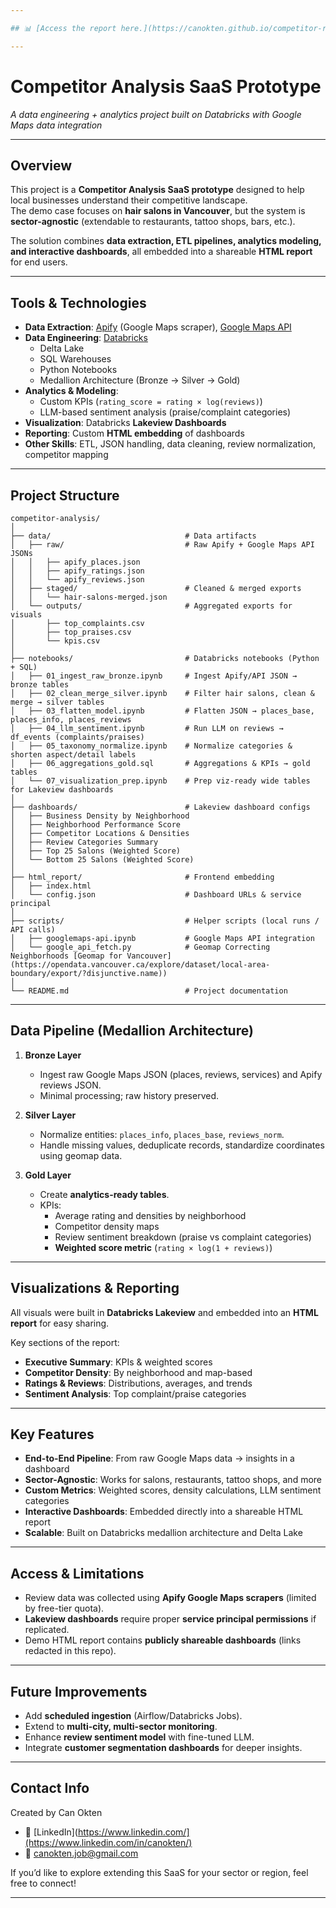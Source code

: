 ```yaml
---

## 📊 [Access the report here.](https://canokten.github.io/competitor-report-public/)

---
```


# Competitor Analysis SaaS Prototype

*A data engineering + analytics project built on Databricks with Google Maps data integration*

---

## Overview
This project is a **Competitor Analysis SaaS prototype** designed to help local businesses understand their competitive landscape.  
The demo case focuses on **hair salons in Vancouver**, but the system is **sector-agnostic** (extendable to restaurants, tattoo shops, bars, etc.).

The solution combines **data extraction, ETL pipelines, analytics modeling, and interactive dashboards**, all embedded into a shareable **HTML report** for end users.

---

## Tools & Technologies
- **Data Extraction**: [Apify](https://apify.com/) (Google Maps scraper),  [Google Maps API](https://developers.google.com/maps/documentation/places/web-service/overview)
- **Data Engineering**: [Databricks](https://www.databricks.com/)  
  - Delta Lake  
  - SQL Warehouses  
  - Python Notebooks  
  - Medallion Architecture (Bronze → Silver → Gold)
- **Analytics & Modeling**:
  - Custom KPIs (`rating_score = rating × log(reviews)`)
  - LLM-based sentiment analysis (praise/complaint categories)
- **Visualization**: Databricks **Lakeview Dashboards**
- **Reporting**: Custom **HTML embedding** of dashboards
- **Other Skills**: ETL, JSON handling, data cleaning, review normalization, competitor mapping

---

## Project Structure
```text
competitor-analysis/
│
├── data/                              # Data artifacts
│   ├── raw/                           # Raw Apify + Google Maps API JSONs
│   │   ├── apify_places.json
│   │   ├── apify_ratings.json
│   │   └── apify_reviews.json
│   ├── staged/                        # Cleaned & merged exports
│   │   └── hair-salons-merged.json
│   └── outputs/                       # Aggregated exports for visuals
│       ├── top_complaints.csv
│       ├── top_praises.csv
│       └── kpis.csv
│
├── notebooks/                         # Databricks notebooks (Python + SQL)
│   ├── 01_ingest_raw_bronze.ipynb     # Ingest Apify/API JSON → bronze tables
│   ├── 02_clean_merge_silver.ipynb    # Filter hair salons, clean & merge → silver tables
│   ├── 03_flatten_model.ipynb         # Flatten JSON → places_base, places_info, places_reviews
│   ├── 04_llm_sentiment.ipynb         # Run LLM on reviews → df_events (complaints/praises)
│   ├── 05_taxonomy_normalize.ipynb    # Normalize categories & shorten aspect/detail labels
│   ├── 06_aggregations_gold.sql       # Aggregations & KPIs → gold tables
│   └── 07_visualization_prep.ipynb    # Prep viz-ready wide tables for Lakeview dashboards
│
├── dashboards/                        # Lakeview dashboard configs
│   ├── Business Density by Neighborhood
│   ├── Neighborhood Performance Score
│   ├── Competitor Locations & Densities
│   ├── Review Categories Summary
│   ├── Top 25 Salons (Weighted Score)
│   └── Bottom 25 Salons (Weighted Score)
│
├── html_report/                       # Frontend embedding
│   ├── index.html
│   └── config.json                    # Dashboard URLs & service principal
│
├── scripts/                           # Helper scripts (local runs / API calls)
│   ├── googlemaps-api.ipynb           # Google Maps API integration
│   └── google_api_fetch.py            # Geomap Correcting Neighborhoods [Geomap for Vancouver](https://opendata.vancouver.ca/explore/dataset/local-area-boundary/export/?disjunctive.name))
│
└── README.md                          # Project documentation
```
---

## Data Pipeline (Medallion Architecture)

1. **Bronze Layer**  
   - Ingest raw Google Maps JSON (places, reviews, services) and Apify reviews JSON.
   - Minimal processing; raw history preserved.

2. **Silver Layer**  
   - Normalize entities: `places_info`, `places_base`, `reviews_norm`.  
   - Handle missing values, deduplicate records, standardize coordinates using geomap data.

3. **Gold Layer**  
   - Create **analytics-ready tables**.  
   - KPIs:
     - Average rating and densities by neighborhood  
     - Competitor density maps 
     - Review sentiment breakdown (praise vs complaint categories)  
     - **Weighted score metric** (`rating × log(1 + reviews)`)

---

## Visualizations & Reporting
All visuals were built in **Databricks Lakeview** and embedded into an **HTML report** for easy sharing.  

Key sections of the report:
- **Executive Summary**: KPIs & weighted scores
- **Competitor Density**: By neighborhood and map-based
- **Ratings & Reviews**: Distributions, averages, and trends
- **Sentiment Analysis**: Top complaint/praise categories

---

## Key Features
- **End-to-End Pipeline**: From raw Google Maps data → insights in a dashboard  
- **Sector-Agnostic**: Works for salons, restaurants, tattoo shops, and more  
- **Custom Metrics**: Weighted scores, density calculations, LLM sentiment categories  
- **Interactive Dashboards**: Embedded directly into a shareable HTML report  
- **Scalable**: Built on Databricks medallion architecture and Delta Lake  

---

## Access & Limitations
- Review data was collected using **Apify Google Maps scrapers** (limited by free-tier quota).  
- **Lakeview dashboards** require proper **service principal permissions** if replicated.  
- Demo HTML report contains **publicly shareable dashboards** (links redacted in this repo).  

---

## Future Improvements
- Add **scheduled ingestion** (Airflow/Databricks Jobs).  
- Extend to **multi-city, multi-sector monitoring**.  
- Enhance **review sentiment model** with fine-tuned LLM.  
- Integrate **customer segmentation dashboards** for deeper insights.  

---

## Contact Info
Created by Can Okten  
- 💼 [LinkedIn](https://www.linkedin.com/](https://www.linkedin.com/in/canokten/)
- 📧 canokten.job@gmail.com 

If you’d like to explore extending this SaaS for your sector or region, feel free to connect!

---
